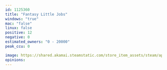 ```yaml
---
id: 1125360
title: "Fantasy Little Jobs"
windows: "true"
mac: "false"
linux: false
positive: 12
negative: 0
estimated_owners: "0 - 20000"
peak_ccu: 0

image: https://shared.akamai.steamstatic.com/store_item_assets/steam/apps/1125360/header.jpg?t=1573407632
opinions:
---
```

